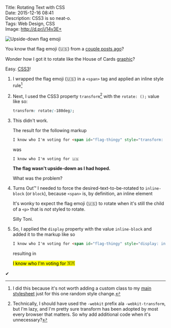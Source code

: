 Title: Rotating Text with CSS  
Date: 2015-12-16 08:41  
Description: CSS3 is so neat-o.  
Tags: Web Design, CSS  
Image: http://d.pr/i/14v3E+  

![Upside-down flag emoji][1]

You know that flag emoji (🇺🇸) from a [couple posts ago][2]?

Wonder how I got it to rotate like the House of Cards [graphic][3]?

Easy. [CSS3][4]!

1. I wrapped the flag emoji (🇺🇸)  in a `<span>` tag and applied an inline style rule[^1]
2. Next, I used the CSS3 property `transform`[^2]  with the `rotate: ();` value like so:
	
	```css
	transform: rotate(-180deg);
	```

3. This didn't work.

	The result for the following markup
	
	```html
	I know who I'm voting for <span id="flag-thingy" style="transform: rotate(-180deg);">🇺🇸</span>
	```
	
	was
	
	```nohighligh
	I know who I'm voting for 🇺🇸
	```
	
	**The flag wasn't upside-down as I had hoped.**
	
	What was the problem?
	
4. Turns Out&trade; I needed to force the desired-text-to-be-rotated to `inline-block` (or `block`), because `<span>` is, by definition, an inline element

	It's wonky to expect the flag emoji (🇺🇸) to rotate when it's still the child of a `<p>` that is *not* styled to rotate.
	
	Silly Toni.
	
5. So, I applied the `display` property with the value `inline-block` and added it to the markup like so

	```html
	I know who I'm voting for <span id="flag-thingy" style="display: inline-block; transform: rotate(-180deg);">🇺🇸</span>
	```
	
	resulting in
	
	<mark>I know who I'm voting for <span id="flag-thingy" style="display: inline-block; transform: rotate(-180deg);">🇺🇸</span></mark>

<p class="check">✔︎</p>

[^1]: I did this because it's not worth adding a custom class to my [main stylesheet][a] just for this one random style change.
[^2]: Technically, I should have used the `-webkit` prefix ala `-webkit-transform`, but I'm lazy, and I'm pretty sure transform has been adopted by most every browser that matters. So why add additional code when it's unnecessary?

[a]: /css/main.css "Main stylesheet for TheOverAnalyzed"

[1]: http://d.pr/i/14v3E+ "Upside-down flag emoji"
[2]: /2015/12/16/fu-2016#flag-thingy "Portion of that post that contained the flag emoji in question"
[3]: http://www.fu2016.com/wp-content/themes/hoc/assets/img/layout/logo.ico "House of Cards favicon"
[4]: https://css-tricks.com/snippets/css/text-rotation/ "CSS-Tricks: Text Rotation"